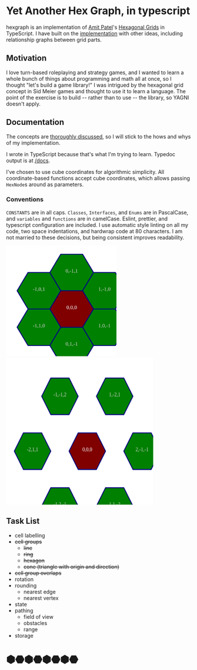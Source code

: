 # Yet Another Hex Graph, in typescript

hexgraph is an implementation of [Amit Patel][redblob]'s 
[Hexagonal Grids][hexgrid] in TypeScript. I have built on the 
[implementation][heximp] with other ideas, including relationship graphs between
grid parts.

## Motivation

I love turn-based roleplaying and strategy games, and I wanted to learn a whole
bunch of things about programming and math all at once, so I thought "let's
build a game library!" I was intrigued by the hexagonal grid concept in Sid
Meier games and thought to use it to learn a language. The point of the exercise
is to build -- rather than to use -- the library, so YAGNI doesn't apply.

## Documentation

The concepts are [thoroughly discussed][hexgrid], so I will stick to the hows
and whys of my implementation.

I wrote in TypeScript because that's what I'm trying to learn. Typedoc output
is at [/docs](./docs/).

I've chosen to use cube coordinates for algorithmic simplicity. All
coordinate-based functions accept cube coordinates, which allows passing
`HexNode`s around as parameters.

### Conventions

`CONSTANTS` are in all caps. `Classes`, `Interfaces`, and `Enums` are in
PascalCase, and `variables` and `functions` are in camelCase. Eslint, prettier,
and typescript configuration are included. I use automatic style linting on all
my code, two space indentations, and hardwrap code at 80 characters. I am not
married to these decisions, but being consistent improves readability.


<img src="directions.svg" width="300" height="300" alt="0,0,0 and its neighbors" />
<img src="diagonals.svg" width="400" height="400" alt="0,0,0 and the cells diagonal to it" />

## Task List
 - cell labelling
 - ~~cell groups~~
   - ~~line~~
   - ~~ring~~
   - ~~hexagon~~
   - ~~cone (triangle with origin and direction)~~
 - ~~cell group overlaps~~
 - rotation
 - rounding
   - nearest edge
   - nearest vertex
 - state
 - pathing
   - field of view
   - obstacles
   - range
 - storage

# ⬢⬣⬢⬣⬢⬣⬢⬣

[redblob]: https://www.redblobgames.com/
[hexgrid]: https://www.redblobgames.com/grids/hexagons/
[heximp]: https://www.redblobgames.com/grids/hexagons/implementation.html
[vscode]: https://code.visualstudio.com/
[sqrt3]: https://en.wikipedia.org/wiki/Square_root_of_3#Geometry_and_trigonometry
[pi]: https://en.wikipedia.org/wiki/Pi#Geometry_and_trigonometry
